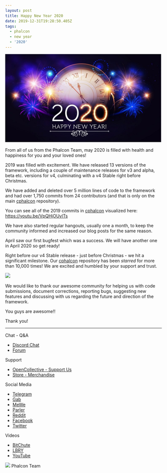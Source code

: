 ```yaml
---
layout: post
title: Happy New Year 2020
date: 2019-12-31T19:28:50.405Z
tags:
  - phalcon
  - new year
  - '2020'
---
```

![](/assets/files/happy-new-year.jpg)

From all of us from the Phalcon Team, may 2020 is filled with health and happiness for you and your loved ones!

<!--more-->

2019 was filled with excitement. We have released 13 versions of the framework, including a couple of maintenance releases for v3 and alpha, beta etc. versions for v4, culminating with a v4 Stable right before Christmas.

We have added and deleted over 5 million lines of code to the framework and had over 1,750 commits from 24 contributors (and that is only on the main [cphalcon](https://github.com/phalcon/cphalcon) repository).

You can see all of the 2019 commits in [cphalcon](https://github.com/phalcon/cphalcon) visualized here: <https://youtu.be/VpQHjOUvlTs>

We have also started regular hangouts, usually one a month, to keep the community informed and increased our blog posts for the same reason.

April saw our first bugfest which was a success. We will have another one in April 2020 so get ready! 

Right before our v4 Stable release - just before Christmas - we hit a significant milestone. Our [cphalcon](https://github.com/phalcon/cphalcon) repository has been *starred* for more than 10,000 times! We are excited and humbled by your support and trust.

![](/assets/files/stars.png)

We would like to thank our awesome community for helping us with code submissions, document corrections, reporting bugs, suggesting new features and discussing with us regarding the future and direction of the framework. 

You guys are awesome!!

Thank you!

<hr>

Chat - Q&A

* [Discord Chat](https://phalcon.io/discord)
* [Forum](https://phalcon.link/forum)

Support

* [OpenCollective - Support Us](https://phalcon.io/fund)
* [Store - Merchandise](https://phalcon.io/store)

Social Media

* [Telegram](https://phalcon.io/telegram)
* [Gab](https://phalcon.io/gab)
* [MeWe](https://phalcon.io/mewe)
* [Parler](https://phalcon.io/parler)
* [Reddit](https://phalcon.io/reddit)
* [Facebook](https://phalcon.io/fb)
* [Twitter](https://phalcon.io/t)

Videos

* [BitChute](https://phalcon.io/bitchute)
* [LBRY](https://phalcon.io/lbry)
* [YouTube](https://phalcon.io/youtube)

![](https://assets.phalcon.io/phalcon/images/emoji/heart.png) Phalcon Team
